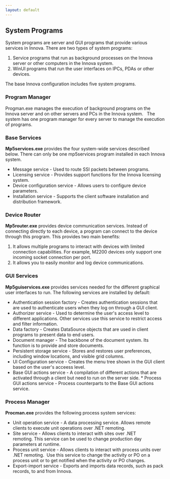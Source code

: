 ```yaml
---
layout: default
---
```

## System Programs  
System programs are server and GUI programs that provide various services in Innova. There are two types of system programs:
 
1. Service programs that run as background processes on the Innova server or other computers in the Innova system.  
2. WinUI programs that run the user interfaces on IPCs, PDAs or other devices.

The base Innova configuration includes five system programs.

### Program Manager  
Progman.exe manages the execution of background programs on the Innova server and on other servers and PCs in the Innova system.
 
The system has one program manager for every server to manage the execution of programs.

### Base Services 
**Mp5services.exe** provides the four system-wide services described below. There can only be one mp5services program installed in each Innova system. 
 
* Message service - Used to route SSI packets between programs.  
* Licensing service - Provides support functions for the Innova licensing system.  
* Device configuration service - Allows users to configure device parameters.  
* Installation service - Supports the client software installation and distribution framework.

### Device Router  
**Mp5router.exe** provides device communication services. Instead of connecting directly to each device, a program can connect to the device through this program. This provides two main benefits:
 
1. It allows multiple programs to interact with devices with limited connection capabilities. For example, M2200 devices only support one incoming socket connection per port.  
2. It allows you to easily monitor and log device communications.

### GUI Services  
**Mp5guiservices.exe** provides services needed for the different graphical user interfaces to run. The following services are installed by default:
 
* Authentication session factory - Creates authentication sessions that are used to authenticate users when they log on through a GUI client.  
* Authorizer service - Used to determine the user's access level to different applications. Other services use this service to restrict access and filter information.  
* Data factory - Creates DataSource objects that are used in client programs to present data to end users.  
* Document manager - The backbone of the document system. Its function is to provide and store documents.  
* Persistent storage service - Stores and restores user preferences, including window locations, and visible grid columns.  
* UI Configuration service - Creates the menu tree shown in the GUI client based on the user's acceess level.   
* Base GUI actions service - A compilation of different actions that are activated through a client but need to run on the server side.  * Process GUI actions service - Process counterparts to the Base GUI actions service.

### Process Manager  
**Procman.exe** provides the following process system services: 
 
* Unit operation service - A data processing service. Allows remote clients to execute unit operations over .NET remoting. 
* Site service - Allows clients to interact with sites over .NET remoting. This service can be used to change production day parameters at runtime.  
* Process unit service - Allows clients to interact with process units over .NET remoting.  Use this service to change the activity or PO on a process unit or to get notified when the activity or PO changes.  
* Export-import service - Exports and imports data records, such as pack records, to and from Innova.

